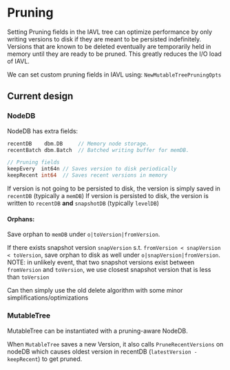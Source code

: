 # Pruning

Setting Pruning fields in the IAVL tree can optimize performance by only writing versions to disk if they are meant to be persisted indefinitely. Versions that are known to be deleted eventually are temporarily held in memory until they are ready to be pruned. This greatly reduces the I/O load of IAVL.

We can set custom pruning fields in IAVL using: `NewMutableTreePruningOpts`


## Current design

### NodeDB
NodeDB has extra fields:

```go
recentDB    dbm.DB     // Memory node storage.
recentBatch dbm.Batch  // Batched writing buffer for memDB.

// Pruning fields
keepEvery  int64n // Saves version to disk periodically
keepRecent int64  // Saves recent versions in memory
```

If version is not going to be persisted to disk, the version is simply saved in `recentDB` (typically a `memDB`)
If version is persisted to disk, the version is written to `recentDB` **and** `snapshotDB` (typically `levelDB`)

#### Orphans:

Save orphan to `memDB` under `o|toVersion|fromVersion`.

If there exists snapshot version `snapVersion` s.t. `fromVersion < snapVersion < toVersion`, save orphan to disk as well under `o|snapVersion|fromVersion`.
NOTE: in unlikely event, that two snapshot versions exist between `fromVersion` and `toVersion`, we use closest snapshot version that is less than `toVersion`

Can then simply use the old delete algorithm with some minor simplifications/optimizations

### MutableTree

MutableTree can be instantiated with a pruning-aware NodeDB.

When `MutableTree` saves a new Version, it also calls `PruneRecentVersions` on nodeDB which causes oldest version in recentDB (`latestVersion - keepRecent`) to get pruned.

